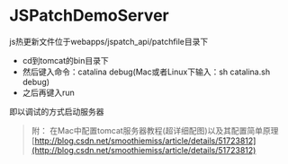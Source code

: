 # JSPatchDemoServer
js热更新文件位于webapps/jspatch_api/patchfile目录下

* cd到tomcat的bin目录下
* 然后键入命令：catalina debug(Mac或者Linux下输入：sh catalina.sh debug)
* 之后再键入run

即以调试的方式启动服务器

> 附：
> 在Mac中配置tomcat服务器教程(超详细配图)以及其配置简单原理
> [http://blog.csdn.net/smoothiemiss/article/details/51723812](http://blog.csdn.net/smoothiemiss/article/details/51723812)
